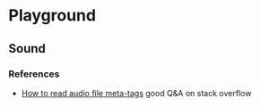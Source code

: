 # Playground

## Sound 

### References

- [How to read audio file meta-tags](https://stackoverflow.com/questions/40657308/retrieving-the-title-artist-author-and-duration-of-a-wav-file#40688445) good Q&A on stack overflow